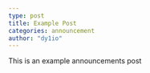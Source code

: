 ```yaml
---
type: post
title: Example Post
categories: announcement
author: "dy1io"
---
```


This is an example announcements post
